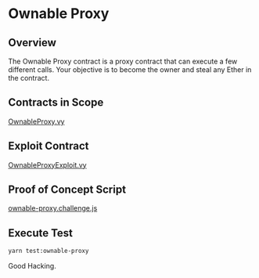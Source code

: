 # Ownable Proxy

## Overview

The Ownable Proxy contract is a proxy contract that can execute a few different calls.
Your objective is to become the owner and steal any Ether in the contract.


## Contracts in Scope

[OwnableProxy.vy](../contracts/ownable-proxy/OwnableProxy.vy)

## Exploit Contract

[OwnableProxyExploit.vy](../contracts/exploits/OwnableProxyExploit.vy)

## Proof of Concept Script

[ownable-proxy.challenge.js](../test/ownable-proxy.challenge.js)

## Execute Test

```bash
yarn test:ownable-proxy
```

Good Hacking.

